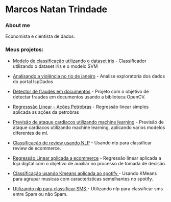 # Marcos Natan Trindade

### About me
Economista e cientista de dados.
### Meus projetos:


- [Modelo de classificação utilizando o dataset iris](https://nbviewer.org/github/marcoosnt1/Portifolio_Data_Science/blob/main/Iris%20dataset%20-%20Utilizando%20o%20algoritimo%20svm%20como%20classificador.ipynb) - Classificador utilizando o dataset iris e o modelo SVM

- [Analisando a violência no rio de janeiro](https://github.com/marcoosnt1/Portifolio_Data_Science/blob/main/Analisando_a_Viol%C3%AAncia_no_Rio_de_Janeiro.ipynb) - Analise exploratoria dos dados do portal IspDados

- [Detector de fraudes em documentos](https://github.com/marcoosnt1/Portifolio_Data_Science/blob/main/detector_fraudes_documentos.ipynb) - Projeto com o objetivo de detectar fraudes em documentos usando a biblioteca OpenCV.

- [Regresssão Linear - Ações Petrobras](https://github.com/marcoosnt1/Portifolio_Data_Science/blob/main/Regress%C3%A3o_Linear~(Petrobras).ipynb) - Regressão linear simples aplicada as ações da petrobras


- [Previsão de ataque cardiacos utilizando machine learning](https://github.com/marcoosnt1/Portifolio_Data_Science/blob/main/Previs%C3%A3o_de_ataque_cardiaco.ipynb) - Previsão de ataque cardiacos utilizando machine learning, aplicando varios modelos diferentes de ml.


- [Classificação de review usando NLP](https://github.com/marcoosnt1/Portifolio_Data_Science/blob/main/Classificando_reviews_atraves_de_text_nlp.ipynb) -  Usando nlp para classificar review de ecommerce.



- [Regressão Linear aplicada a ecommerce](https://github.com/marcoosnt1/Portifolio_Data_Science/blob/main/Regressao_linear_Ecommerce.ipynb) - Regressão linear aplicada a loja digital com o objetivo de auxiliar no processo de tomada de decisão.



- [Classificação usando Kmeans aplicada ao spotify ](https://github.com/marcoosnt1/Portifolio_Data_Science/blob/main/Projeto_spotify_clustering.ipynb) - Usando KMeans para agrupar musicas com caracteristicas semelhantes no spotify.


- [Utilizando nlp para classificar SMS ](https://github.com/marcoosnt1/Portifolio_Data_Science/blob/main/nlp_classificando_text_spam_ham.ipynb) - Utilizando nlp para classificar sms entre Spam ou não Spam.





